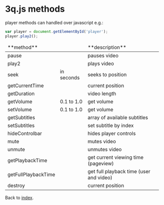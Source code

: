 # 3q.js methods

player methods can handled over javascript e.g.:

```javascript
var player = document.getElementById('player');
player.play2();
```

<table width="100%">
<thead>
<tr>
<td>**method**</td>
<td></td>
<td>**description**</td>
</tr>
</thead>
<tbody>
<tr>
    <td>pause</td>
    <td></td>
    <td>pauses video</td>
</tr>
<tr>
    <td>play2</td>
    <td></td>
    <td>plays video</td>
</tr>
<tr>
    <td>seek</td>
    <td>in seconds</td>
    <td>seeks to position</td>
</tr>
<tr>
    <td>getCurrentTime</td>
    <td></td>
    <td>current position</td>
</tr>
<tr>
    <td>getDuration</td>
    <td></td>
    <td>video length</td>
</tr>
<tr>
    <td>getVolume</td>
    <td>0.1 to 1.0</td>
    <td>get volume</td>
</tr>
<tr>
    <td>setVolume</td>
    <td>0.1 to 1.0</td>
    <td>get volume</td>
</tr>
<tr>
    <td>getSubtitles</td>
    <td></td>
    <td>array of available subtitles</td>
</tr>
<tr>
    <td>setSubtitles</td>
    <td></td>
    <td>set subtitle by index</td>
</tr>
<tr>
    <td>hideControlbar</td>
    <td></td>
    <td>hides player controls</td>
</tr>
<tr>
    <td>mute</td>
    <td></td>
    <td>mutes video</td>
</tr>
<tr>
    <td>unmute</td>
    <td></td>
    <td>unmutes video</td>
</tr>
<tr>
    <td>getPlaybackTime</td>
    <td></td>
    <td>get current viewing time (pageview)</td>
</tr>
<tr>
    <td>getFullPlaybackTime</td>
    <td></td>
    <td>get full playback time (user and video)</td>
</tr>
<tr>
    <td>destroy</td>
    <td></td>
    <td>current position</td>
</tr>
</tbody>
</table>

Back to [index](../README.md).